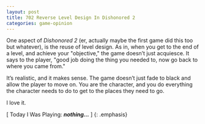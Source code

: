 ```yaml
---
layout: post
title: 702 Reverse Level Design In Dishonored 2
categories: game-opinion
---
```

One aspect of *Dishonored 2* (er, actually maybe the first game did this too but whatever), is the reuse of level design.  As in, when you get to the end of a level, and achieve your "objective," the game doesn’t just acquiesce.  It says to the player, "good job doing the thing you needed to, now go back to where you came from."

It’s realistic, and it makes sense.  The game doesn’t just fade to black and allow the player to move on.  You are the character, and you do everything the character needs to do to get to the places they need to go.

I love it.

[ Today I Was Playing: ***nothing...*** ]
{: .emphasis}